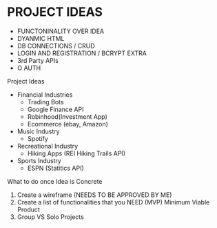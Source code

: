 # PROJECT IDEAS
 - FUNCTONINALITY OVER IDEA
 - DYANMIC HTML
 - DB CONNECTIONS / CRUD
 - LOGIN AND REGISTRATION / BCRYPT
 EXTRA
 - 3rd Party APIs
 - O AUTH


Project Ideas
 - Financial Industries
    - Trading Bots
    - Google Finance API
    - Robinhood(Investment App)
    - Ecommerce (ebay, Amazon)
 - Music Industry
    - Spotify
 - Recreational Industry
    - Hiking Apps (REI Hiking Trails API)
 - Sports Industry
    - ESPN (Statitics API)

What to do once Idea is Concrete
 1. Create a wireframe (NEEDS TO BE APPROVED BY ME)
 2. Create a list of functionalities that you NEED (MVP) Minimum Viable Product
 3. Group VS Solo Projects